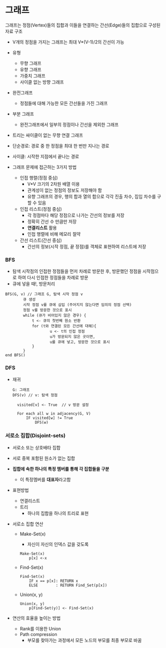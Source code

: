 # 그래프

그래프는 정점(Vertex)들의 집합과 이들을 연결하는 간선(Edge)들의 집합으로 구성된 자료 구조



- V개의 정점을 가지는 그래프는 최대 V*(V-1)/2의 간선이 가능

- 유형
  - 무향 그래프
  - 유향 그래프
  - 가중치 그래프
  - 사이클 없는 방향 그래프
- 완전그래프
  - 정점들에 대해 가능한 모든 간선들을 가진 그래프
- 부분 그래프
  - 완전그래프에서 일부의 정점이나 간선을 제외한 그래프
- 트리는 싸이클이 없는 무향 연결 그래프

- 단순경로: 경로 중 한 정점을 최대 한 번만 지나는 경로

- 사이클: 시작한 지점에서 끝나는 경로

- 그래프 문제에 접근하는 3가지 방법

  - 인접 행렬(정점 중심)
    - V*V 크기의 2차원 배열 이용
    - 관계성이 없는 정점의 정보도 저장해야 함
    - 유향 그래프의 경우, 행의 합과 열의 합으로 각각 진출 차수, 집입 차수를 구할 수 있음
  - 인접 리스트(정점 중심)
    - 각 정점마다 해당 정점으로 나가는 간선의 정보를 저장
    - 정확히 간선 수 만큼만 저장
    - **연결리스트** 활용
    - 인접 행렬에 비해 메모리 절약
  - 간선 리스트(간선 중심)
    - 간선의 정보(시작 정점, 끝 정점)를 객체로 표현하여 리스트에 저장

  

### BFS

- 탐색 시작점의 인접한 정점들을 먼저 차례로 방문한 후, 방문했던 정점을 시작점으로 하여 다시 인접한 정점들을 차례로 방문
- 큐에 넣을 때!, 방문처리

```
BFS(G, v) // 그래프 G, 탐색 시작 정점 v
		큐 생성
		시작 정점 v를 큐에 삽입 (주어지지 않는다면 임의의 정점 선택)
		정점 v를 방문한 것으로 표시
		while (큐가 비어있지 않은 경우) {
			t <- 큐의 첫번째 원소 반환
			for (t와 연결된 모든 간선에 대해){
					u <- t의 인접 정점
					u가 방문되지 않은 곳이면,
					u를 큐에 넣고, 방문한 것으로 표시
			}
		}
end BFS()
```



### DFS

- 재귀

  ```
  G: 그래프
  DFS(v) // v: 탐색 정점
  	
  	visited[v] <- True	// v 방문 설정
  	
  	For each all w in adjacency(G, V)
  		IF visited[w] != True
  			DFS(w)
  ```



### 서로소 집합(Disjoint-sets)

- 서로소 또는 상호배타 집합

- 서로 중복 포함된 원소가 없는 집합

- **집합에 속한 하나의 특정 멤버를 통해 각 집합들을 구분**

  - 이 특정멤버를 **대표자**라고함

- 표현방법

  - 연결리스트
  - 트리
    - 하나의 집합을 하나의 트리로 표현

- 서로소 집합 연산

  - Make-Set(x)

    - 자신이 자신의 인덱스 값을 갖도록

    ```
    Make-Set(x)
    	p[x] <-x
    ```

  - Find-Set(x)

    ```
    Find-Set(x)
    	IF x == p[x]: RETURN x
    	ELSE 		: RETURN Find_Set(p[x])
    ```

  - Union(x, y)

    ```
    Union(x, y)
    	p[Find-Set(y)] <- Find-Set(x)
    ```

- 연산의 효율을 높이는 방법

  - Rank를 이용한 Union
  - Path compression
    - 부모를 찾아가는 과정에서 모든 노드의 부모를 최종 부모로 바꿈







